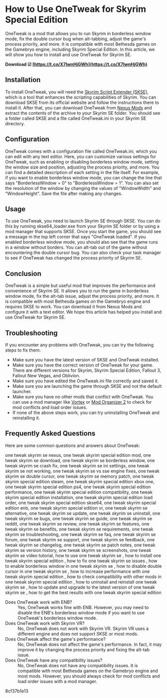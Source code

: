 
 
# How to Use OneTweak for Skyrim Special Edition
 
OneTweak is a mod that allows you to run Skyrim in borderless window mode, fix the double cursor bug when alt-tabbing, adjust the game's process priority, and more. It is compatible with most Bethesda games on the Gamebryo engine, including Skyrim Special Edition. In this article, we will show you how to install and use OneTweak for Skyrim SE.
 
**Download ☑ [https://t.co/X7lwnHjGWh](https://t.co/X7lwnHjGWh)**


 
## Installation
 
To install OneTweak, you will need the [Skyrim Script Extender (SKSE)](https://skse.silverlock.org/), which is a tool that enhances the scripting capabilities of Skyrim. You can download SKSE from its official website and follow the instructions there to install it. After that, you can download OneTweak from [Nexus Mods](https://www.nexusmods.com/skyrim/mods/40706) and extract the contents of the archive to your Skyrim SE folder. You should see a folder called SKSE and a file called OneTweak.ini in your Skyrim SE directory.
 
## Configuration
 
OneTweak comes with a configuration file called OneTweak.ini, which you can edit with any text editor. Here, you can customize various settings for OneTweak, such as enabling or disabling borderless window mode, setting the window size and position, adjusting the process priority, and more. You can find a detailed description of each setting in the file itself. For example, if you want to enable borderless window mode, you can change the line that says "BorderlessWindow = 0" to "BorderlessWindow = 1". You can also set the resolution of the window by changing the values of "WindowWidth" and "WindowHeight". Save the file after making any changes.
 
## Usage
 
To use OneTweak, you need to launch Skyrim SE through SKSE. You can do this by running skse64\_loader.exe from your Skyrim SE folder or by using a mod manager that supports SKSE. Once you start the game, you should see a message in the top left corner that says "OneTweak loaded". If you enabled borderless window mode, you should also see that the game runs in a window without borders. You can alt-tab out of the game without encountering the double cursor bug. You can also check your task manager to see if OneTweak has changed the process priority of Skyrim SE.
 
## Conclusion
 
OneTweak is a simple but useful mod that improves the performance and convenience of Skyrim SE. It allows you to run the game in borderless window mode, fix the alt-tab issue, adjust the process priority, and more. It is compatible with most Bethesda games on the Gamebryo engine and requires SKSE to work. You can download it from Nexus Mods and configure it with a text editor. We hope this article has helped you install and use OneTweak for Skyrim SE.

## Troubleshooting
 
If you encounter any problems with OneTweak, you can try the following steps to fix them:
 
- Make sure you have the latest version of SKSE and OneTweak installed.
- Make sure you have the correct version of OneTweak for your game. There are different versions for Skyrim, Skyrim Special Edition, Fallout 3, Fallout New Vegas, and Oblivion.
- Make sure you have edited the OneTweak.ini file correctly and saved it.
- Make sure you are launching the game through SKSE and not the default launcher.
- Make sure you have no other mods that conflict with OneTweak. You can use a mod manager like [Vortex](https://www.nexusmods.com/skyrimspecialedition/mods/6194) or [Mod Organizer 2](https://www.nexusmods.com/skyrimspecialedition/mods/4143) to check for mod conflicts and load order issues.
- If none of the above steps work, you can try uninstalling OneTweak and reinstalling it.

## Frequently Asked Questions
 
Here are some common questions and answers about OneTweak:
 
one tweak skyrim se nexus,  one tweak skyrim special edition mod,  one tweak skyrim se download,  one tweak skyrim se borderless window,  one tweak skyrim se crash fix,  one tweak skyrim se ini settings,  one tweak skyrim se not working,  one tweak skyrim se vs sse engine fixes,  one tweak skyrim se double cursor,  one tweak skyrim se memory patch,  one tweak skyrim special edition steam,  one tweak skyrim special edition xbox one,  one tweak skyrim special edition ps4,  one tweak skyrim special edition performance,  one tweak skyrim special edition compatibility,  one tweak skyrim special edition installation,  one tweak skyrim special edition load order,  one tweak skyrim special edition skse64,  one tweak skyrim special edition enb,  one tweak skyrim special edition vr,  one tweak skyrim se alternative,  one tweak skyrim se update,  one tweak skyrim se uninstall,  one tweak skyrim se bugs,  one tweak skyrim se guide,  one tweak skyrim se reddit,  one tweak skyrim se review,  one tweak skyrim se features,  one tweak skyrim se benefits,  one tweak skyrim se requirements,  one tweak skyrim se troubleshooting,  one tweak skyrim se faq,  one tweak skyrim se forum,  one tweak skyrim se support,  one tweak skyrim se feedback,  one tweak skyrim se changelog,  one tweak skyrim se patch notes,  one tweak skyrim se version history,  one tweak skyrim se screenshots,  one tweak skyrim se video tutorial,  how to use one tweak skyrim se ,  how to install one tweak skyrim special edition ,  how to fix one tweak skyrim se issues ,  how to enable borderless window in one tweak skyrim se ,  how to disable double cursor in one tweak skyrim se ,  how to increase performance with one tweak skyrim special edition ,  how to check compatibility with other mods in one tweak skyrim special edition ,  how to uninstall and reinstall one tweak skyrim se ,  how to update and upgrade to the latest version of one tweak skyrim se ,  how to get the best results with one tweak skyrim special edition
 <dl>
<dt>Does OneTweak work with ENB?</dt>
<dd>Yes, OneTweak works fine with ENB. However, you may need to disable the ENB's borderless window mode if you want to use OneTweak's borderless window mode.</dd>
<dt>Does OneTweak work with Skyrim VR?</dt>
<dd>No, OneTweak does not work with Skyrim VR. Skyrim VR uses a different engine and does not support SKSE or most mods.</dd>
<dt>Does OneTweak affect the game's performance?</dt>
<dd>No, OneTweak does not affect the game's performance. In fact, it may improve it by changing the process priority and fixing the alt-tab issue.</dd>
<dt>Does OneTweak have any compatibility issues?</dt>
<dd>No, OneTweak does not have any compatibility issues. It is compatible with most Bethesda games on the Gamebryo engine and most mods. However, you should always check for mod conflicts and load order issues with a mod manager.</dd>
</dl> 8cf37b1e13
 
